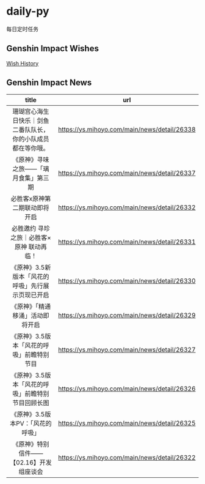 # daily-py
每日定时任务


## Genshin Impact Wishes
[Wish History](./genshin_impact_wish.md)


## Genshin Impact News

| title | url |
|:---:|:---:|
| 珊瑚宫心海生日快乐｜剑鱼二番队队长，你的小队成员都在等你哦。 | https://ys.mihoyo.com/main/news/detail/26338 |
| 《原神》寻味之旅——「璃月食集」第三期 | https://ys.mihoyo.com/main/news/detail/26337 |
| 必胜客x原神第二期联动即将开启 | https://ys.mihoyo.com/main/news/detail/26332 |
| 必胜邀约 寻珍之旅｜必胜客×原神 联动再临！ | https://ys.mihoyo.com/main/news/detail/26331 |
| 《原神》3.5新版本「风花的呼吸」先行展示页现已开启 | https://ys.mihoyo.com/main/news/detail/26330 |
| 《原神》「精通移涌」活动即将开启 | https://ys.mihoyo.com/main/news/detail/26329 |
| 《原神》3.5版本「风花的呼吸」前瞻特别节目 | https://ys.mihoyo.com/main/news/detail/26327 |
| 《原神》3.5版本「风花的呼吸」前瞻特别节目回顾长图  | https://ys.mihoyo.com/main/news/detail/26326 |
| 《原神》3.5版本PV：「风花的呼吸」 | https://ys.mihoyo.com/main/news/detail/26325 |
| 《原神》特别信件——【02.16】开发组座谈会 | https://ys.mihoyo.com/main/news/detail/26322 |

